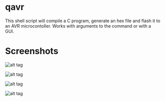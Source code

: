 # qavr
This shell script will compile a C program, generate an hex file and flash it to an AVR microcontoller.
Works with arguments to the command or with a GUI.


# Screenshots
![alt tag](http://i.imgur.com/gezSLBH.png)

![alt tag](http://i.imgur.com/mlgsDKx.png)

![alt tag](http://i.imgur.com/mlgsDKx.png)

![alt tag](http://i.imgur.com/89ru5bZ.png)

